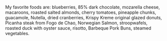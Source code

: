 My favorite foods are: blueberries, 85% dark chocolate, mozarella cheese, macaroons, roasted salted almonds, cherry tomatoes, pineapple chunks, guacamole, Nutella, dried cranberries, Krispy Kreme original glazed donuts, Picanha steak from Fogo de Chao, Norwegian Salmon, stroopwafels, roasted duck with oyster sauce, risotto, Barbeque Pork Buns, steamed vegetables.